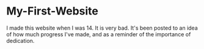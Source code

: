 # My-First-Website
I made this website when I was 14. It is very bad.
It's been posted to an idea of how much progress I've made,
and as a reminder of the importance of dedication.
